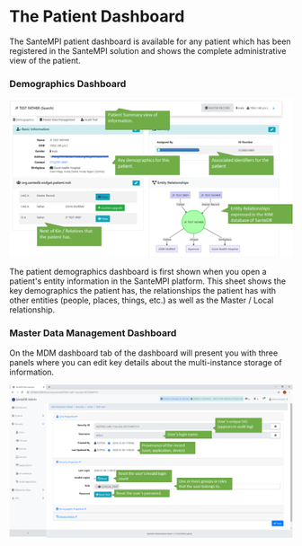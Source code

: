 # The Patient Dashboard

The SanteMPI patient dashboard is available for any patient which has been registered in the SanteMPI solution and shows the complete administrative view of the patient.

### Demographics Dashboard

![](../.gitbook/assets/image%20%2831%29.png)

The patient demographics dashboard is first shown when you open a patient's entity information in the SanteMPI platform. This sheet shows the key demographics the patient has, the relationships the patient has with other entities \(people, places, things, etc.\) as well as the Master / Local relationship. 

### Master Data Management Dashboard

On the MDM dashboard tab of the dashboard will present you with three panels where you can edit key details about the multi-instance storage of information.

![](../.gitbook/assets/image%20%2892%29.png)



